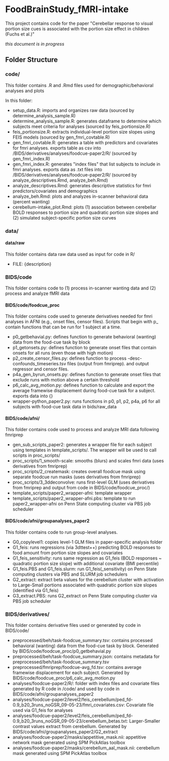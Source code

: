 # FoodBrainStudy_fMRI-intake

This project contains code for the paper "Cerebellar response to visual portion size cues is associated with the portion size effect in children (Fuchs et al.)"

*this document is in progress*

## Folder Structure

### code/

This folder contains .R and .Rmd files used for demographic/behavioral analyses and plots

In this folder:

-   setup_data.R: imports and organizes raw data (sourced by determine_analysis_sample.R)
-   determine_analysis_sample.R: generates dataframe to determine which subjects meet criteria for analyses (sourced by feis_portionsize.R)
-   feis_portionsize.R: extracts individual-level portion size slopes using FEIS models (sourced by gen_fmri_covtable.R)
-   gen_fmri_covtable.R: generates a table with predictors and covariates for fmri analyses. exports table as csv into /BIDS/derivatives/analyses/foodcue-paper2/R/ (sourced by gen_fmri_index.R)
-   gen_fmri_index.R: generates "index files" that list subjects to include in fmri analyses. exports data as .txt files into /BIDS/derivatives/analyses/foodcue-paper2/R/ (sourced by analyze_descriptives.Rmd, analyze_beh.Rmd)
-   analyze_descriptives.Rmd: generates descriptive statistics for fmri predictors/covariates and demographics
-   analyze_beh.Rmd: plots and analyzes in-scanner behavioral data (percent wanting)
-   cerebellum-intake_plot.Rmd: plots (1) association between cerebellar BOLD responses to portion size and quadratic portion size slopes and (2) simulated subject-specific portion size curves

### data/

#### data/raw

This folder contains data raw data used as input for code in R/

-   FILE: {description}

### BIDS/code

This folder contains code to (1) process in-scanner wanting data and (2) process and analyze fMRI data

#### BIDS/code/foodcue_proc

This folder contains code used to generate derivatives needed for fmri analyses in AFNI (e.g., onset files, censor files).
Scripts that begin with p_ contain functions that can be run for 1 subject at a time.

- p0_getbehavial.py: defines function to generate behavioral (wanting) data from the food-cue task by block
- p1_getonsets.py: defines function to generate onset files that contain onsets for all runs (even those with high motion) 
- p2_create_censor_files.py: defines function to process -desc-confounds_timeseries.tsv files (output from fmriprep). and output regressor and censor files.
- p4a_gen_byrun_onsets.py: defines function to generate onset files that exclude runs with motion above a certain threshold
- p6_calc_avg_motion.py: defines function to calculate and export the average framewise displacement during food-cue task for a subject. exports data into {}
- wrapper-python_paper2.py: runs functions in p0, p1, p2, p4a, p6 for all subjects with food-cue task data in bids/raw_data

#### BIDS/code/afni/

This folder contains code used to process and analyze MRI data following fmriprep

-   gen_sub_scripts_paper2: generates a wrapper file for each subject using templates in template_scripts/. The wrapper will be used to call scripts in proc_scripts/
-   proc_scripts/1_smooth-scale: smooths (blurs) and scales fmri data (uses derivatives from fmriprep)
-   proc_scripts/2_createmask: creates overall foodcue mask using separate foodcue run masks (uses derivatives from fmriprep)
-   proc_scripts/3_3ddeconvolve: runs first-level GLM (uses derivatives from fmriprep and output from code in BIDS/code/foodcue_proc/)
-   template_scripts/paper2_wrapper-afni: template wrapper
-   template_scripts/paper2_wrapper-afni.pbs: template to run paper2_wrapper-afni on Penn State computing cluster via PBS job scheduler

#### BIDS/code/afni/groupanalyses_paper2

This folder contains code to run group-level analyses.

-   G0_copylevel1: copies level-1 GLM files in paper-specific analysis folder
-   G1_feis: runs regressions (via 3dttest++) predicting BOLD responses to food amount from portion size slopes and covariates
-   G1_feis_sensitivity: runs same regression as G1_feis (BOLD responses ~ quadratic portion size slope) with additional covariate (BMI percentile)
-   G1_feis.PBS and G1_feis.slurm: run G1_feis(_sensitivity) on Penn State computing clusters via PBS and SLURM job schedulers 
-   G2_extract: extract beta values for the cerebellum cluster with activation to Large-Small portions associated with quadratic portion size slopes (identified via G1_feis)
-   G3_extract.PBS: runs G2_extract on Penn State computing cluster via PBS job scheduler

### BIDS/derivatives/

This folder contains derivative files used or generated by code in BIDS/code/

-   preprocessed/beh/task-foodcue_summary.tsv: contains processed behavioral (wanting) data from the food-cue task by block. Generated by BIDS/code/foodcue_proc/p0_getbehavial.py
-   preprocessed/beh/task-foodcue_summary.json: contains metadata for preprocessed/beh/task-foodcue_summary.tsv
-   preprocessed/fmriprep/foodcue-avg_fd.tsv: contains average framewise displacement for each subject. Generated by BIDS/code/foodcue_proc/p6_calc_avg_motion.py
-   analyses/foodcue-paper2/R/: folder with index files and covariate files generated by R code in /code/ and used by code in BIDS/code/afni/groupanalyses_paper2
-   analyses/foodcue-paper2/level2/feis_cerebellum/ped_fd-0.9_b20_3runs_noGSR_09-05-23/fmri_covariates.csv: Covariate file used via G1_feis for analyses
-   analyses/foodcue-paper2/level2/feis_cerebellum/ped_fd-0.9_b20_3runs_noGSR_09-05-23/cerebellum_betas.txt: Larger-Smaller contrast values extract from cerebellum. Generated by BIDS/code/afni/groupanalyses_paper2/G2_extract
-   analyses/foodcue-paper2/masks/appetitive_mask.nii: appetitive network mask generated using SPM PickAtlas toolbox
-   analyses/foodcue-paper2/masks/cerebellum_aal_mask.nii: cerebellum mask generated using SPM PickAtlas toolbox

